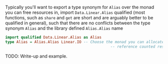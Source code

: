 Typically you'll want to export a type synonym for `Alias` over the monad you
can free resources in, import `Data.Linear.Alias` qualified (most functions,
such as `share` and `get` are short and are arguably better to be qualified in
general), such that there are no conflicts between the type synonym `Alias` and the
library defined `Alias.Alias` name
```haskell
import qualified Data.Linear.Alias as Alias
type Alias = Alias.Alias Linear.IO -- Choose the monad you can allocate and free this
                                               -- reference counted resource in
```
TODO: Write-up and example.

